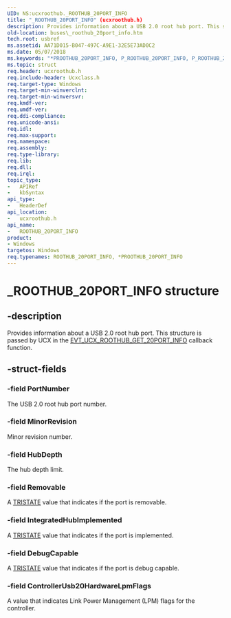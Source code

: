 ```yaml
---
UID: NS:ucxroothub._ROOTHUB_20PORT_INFO
title: "_ROOTHUB_20PORT_INFO" (ucxroothub.h)
description: Provides information about a USB 2.0 root hub port. This structure is passed by UCX in the EVT_UCX_ROOTHUB_GET_20PORT_INFO callback function.
old-location: buses\_roothub_20port_info.htm
tech.root: usbref
ms.assetid: AA71D015-B047-497C-A9E1-32E5E73AD0C2
ms.date: 05/07/2018
ms.keywords: "*PROOTHUB_20PORT_INFO, P_ROOTHUB_20PORT_INFO, P_ROOTHUB_20PORT_INFO structure pointer [Buses], ROOTHUB_20PORT_INFO, ROOTHUB_20PORT_INFO structure [Buses], _ROOTHUB_20PORT_INFO, buses._roothub_20port_info, ucxroothub/P_ROOTHUB_20PORT_INFO, ucxroothub/_ROOTHUB_20PORT_INFO"
ms.topic: struct
req.header: ucxroothub.h
req.include-header: Ucxclass.h
req.target-type: Windows
req.target-min-winverclnt: 
req.target-min-winversvr: 
req.kmdf-ver: 
req.umdf-ver: 
req.ddi-compliance: 
req.unicode-ansi: 
req.idl: 
req.max-support: 
req.namespace: 
req.assembly: 
req.type-library: 
req.lib: 
req.dll: 
req.irql: 
topic_type:
-	APIRef
-	kbSyntax
api_type:
-	HeaderDef
api_location:
-	ucxroothub.h
api_name:
-	ROOTHUB_20PORT_INFO
product:
- Windows
targetos: Windows
req.typenames: ROOTHUB_20PORT_INFO, *PROOTHUB_20PORT_INFO
---
```


# _ROOTHUB_20PORT_INFO structure


## -description


Provides information about a USB 2.0 root hub port. This structure is passed by UCX in the <a href="https://msdn.microsoft.com/library/windows/hardware/mt187834">EVT_UCX_ROOTHUB_GET_20PORT_INFO</a> callback function. 


## -struct-fields




### -field PortNumber

The USB 2.0 root hub port number.


### -field MinorRevision

Minor revision number.


### -field HubDepth

The hub depth limit.


### -field Removable

A <a href="https://msdn.microsoft.com/library/windows/hardware/mt187907">TRISTATE</a> value that indicates if the port is removable. 


### -field IntegratedHubImplemented

A <a href="https://msdn.microsoft.com/library/windows/hardware/mt187907">TRISTATE</a> value that indicates if the port is implemented. 


### -field DebugCapable

A <a href="https://msdn.microsoft.com/library/windows/hardware/mt187907">TRISTATE</a> value that indicates if the port is debug capable. 


### -field ControllerUsb20HardwareLpmFlags

A value that indicates Link Power Management (LPM) flags for the controller.

